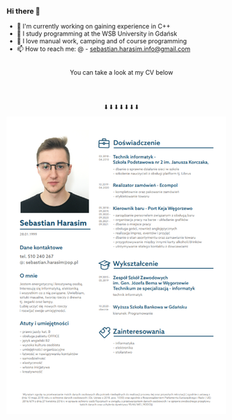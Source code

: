 ### Hi there 👋


- 🔭 I'm currently working on gaining experience in C++
- 🌱 I study programming at the WSB University in Gdańsk
- 💬 I love manual work, camping and of course programming
- 📫 How to reach me: @ - sebastian.harasim.info@gmail.com  
<br/><p align="center">You can take a look at my CV below</p>     
<br/><p align="center">⬇⬇⬇⬇⬇⬇⬇</p> 
<p align="center"><img src="CV_SebastianH.png" /></p>
